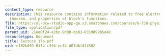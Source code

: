 ```yaml
---
content_type: resource
description: This resource contains information related to free electron bands, bloch's
  theorem, and properties of bloch's functions.
file: https://ol-ocw-studio-app-qa.s3.amazonaws.com/courses/6-730-physics-for-solid-state-applications-spring-2003/e182b0996334c394ec34d67dbf414502_lecture_17b.pdf
file_type: application/pdf
parent_uid: 21ee0f24-a3bc-9d08-bb83-835dd99b5a48
resourcetype: Document
title: lecture_17b.pdf
uid: e182b099-6334-c394-ec34-d67dbf414502
---
```

